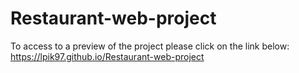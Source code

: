 # Restaurant-web-project

To access to a preview of the project please click on the link below: https://lpik97.github.io/Restaurant-web-project
